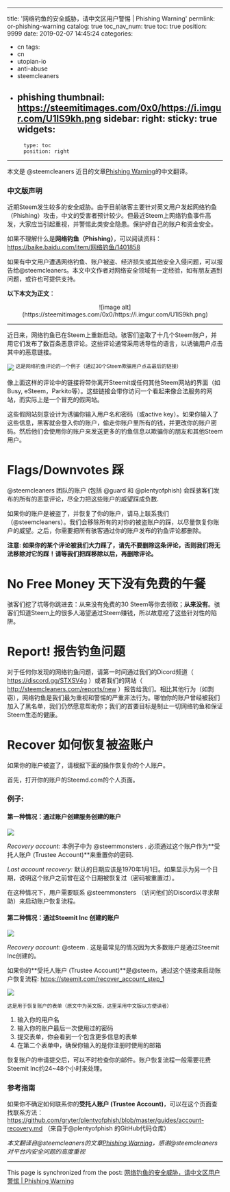 
---
title: '网络钓鱼的安全威胁，请中文区用户警惕 | Phishing Warning'
permlink: or-phishing-warning
catalog: true
toc_nav_num: true
toc: true
position: 9999
date: 2019-02-07 14:45:24
categories:
- cn
tags:
- cn
- utopian-io
- anti-abuse
- steemcleaners
- phishing
thumbnail: https://steemitimages.com/0x0/https://i.imgur.com/U1lS9kh.png
sidebar:
    right:
        sticky: true
widgets:
    -
        type: toc
        position: right
---


本文是 @steemcleaners 近日的文章[Phishing Warning](https://steemit.com/utopian-io/@steemcleaners/phishing-warning)的中文翻译。


### 中文版声明

近期Steem发生较多的安全威胁。由于目前骇客主要针对英文用户发起网络钓鱼（Phishing）攻击，中文的受害者预计较少。但最近Steem上网络钓鱼事件高发，大家应当引起重视，并警惕此类安全隐患。保护好自己的账户和资金安全。

如果不理解什么是**网络钓鱼（Phishing）**，可以阅读资料： https://baike.baidu.com/item/网络钓鱼/1401858

如果有中文用户遭遇网络钓鱼、账户被盗、经济损失或其他安全入侵问题，可以报告给@steemcleaners。本文中文作者对网络安全领域有一定经验，如有朋友遇到问题，或许也可提供支持。

**以下本文为正文**：

<center>
![image alt](https://steemitimages.com/0x0/https://i.imgur.com/U1lS9kh.png)
</center>

-----

近日来，网络钓鱼已在Steem上重新启动。骇客们盗取了十几个Steem账户，并用它们发布了数百条恶意评论。这些评论通常采用诱导性的语言，以诱骗用户点击其中的恶意链接。

![](https://i.imgur.com/tSHmg0w.png)
<sup>这是网络钓鱼评论的一个例子（通过30个Steem欺骗用户点击最后的链接）</sup>

像上面这样的评论中的链接将带你离开Steemit或任何其他Steem网站的界面（如Busy, eSteem，Parkito等）。这些链接会带你访问一个看起来像合法服务的网站，而实际上是一个冒充的假网站。

这些假网站刻意设计为诱骗你输入用户名和密码（或active key）。如果你输入了这些信息，黑客就会登入你的账户，偷走你账户里所有的钱，并更改你的账户密码。然后他们会使用你的账户来发送更多的钓鱼信息以欺骗你的朋友和其他Steem用户。

# Flags/Downvotes 踩

@steemcleaners 团队的账户 (包括 @guard 和 @plentyofphish) 会踩骇客们发布的所有的恶意评论，尽全力把这些账户的威望踩成负数.

如果你的账户是被盗了，并恢复了你的账户，请马上联系我们（@steemcleaners）。我们会移除所有的对你的被盗账户的踩，以尽量恢复你账户的威望。之后，你需要把所有骇客通过你的账户发布的钓鱼评论都删除。

**注意: 如果你的某个评论被我们大力踩了，请先不要删除这条评论，否则我们将无法移除对它的踩！请等我们把踩移除以后，再删除评论。**

# No Free Money 天下没有免费的午餐

骇客们挖了坑等你跳进去：从来没有免费的30 Steem等你去领取；**从来没有**。骇客们知道Steem上的很多人渴望通过Steem赚钱，所以故意挖了这些针对性的陷阱。

# Report! 报告钓鱼问题

对于任何你发现的网络钓鱼问题，请第一时间通过我们的Dicord频道（ https://discord.gg/STXSV4g ）或者我们的网站（ http://steemcleaners.com/reports/new ）报告给我们。相比其他行为（如剽窃），网络钓鱼是我们最为重视和警惕的严重非法行为。哪怕你的账户曾经被我们加入了黑名单，我们仍然愿意帮助你；我们的首要目标是制止一切网络钓鱼和保证Steem生态的健康。


# Recover 如何恢复被盗账户

如果你的账户被盗了，请根据下面的操作恢复你的个人账户。

首先，打开你的账户的Steemd.com的个人页面。

### 例子:

#### 第一种情况：通过账户创建服务创建的账户
![](https://i.imgur.com/aGLTHsT.png)

*Recovery account:* 本例子中为 @steemmonsters . 必须通过这个账户作为**受托人账户 (Trustee Account)**来重置你的密码. 

*Last account recovery:* 默认的日期应该是1970年1月1日。如果显示为另一个日期，说明这个账户之前曾在这个日期被恢复过（密码被重置过）。

在这种情况下，用户需要联系 @steemmonsters （访问他们的Discord以寻求帮助）来启动账户恢复流程。


#### 第二种情况：通过Steemit Inc 创建的账户
![](https://i.imgur.com/xlwA0Mx.png)

*Recovery account:* @steem . 这是最常见的情况因为大多数账户是通过Steemit Inc创建的。

如果你的**受托人账户 (Trustee Account)**是@steem，通过这个链接来启动账户恢复流程: https://steemit.com/recover_account_step_1



![](https://cdn.steemitimages.com/DQmXnYsCaqBf3HTrGah7LLL644P6BrtRTbkqwYd6LCwBFt3/image.png)

<sup>这是用于恢复账户的表单（原文中为英文版，这里采用中文版以方便读者）</sup>

1. 输入你的用户名
2. 输入你的账户最后一次使用过的密码
3. 提交表单，你会看到一个包含更多信息的表单
4. 在第二个表单中，确保你输入的是你注册时使用的邮箱

恢复账户的申请提交后，可以不时检查你的邮件。账户恢复流程一般需要花费Steemit Inc约24~48个小时来处理。

### 参考指南

如果你不确定如何联系你的**受托人账户 (Trustee Account)**，可以在这个页面查找联系方法：https://github.com/gryter/plentyofphish/blob/master/guides/account-recovery.md （来自于@plentyofphish 的GitHub代码仓库）


*本文翻译自@steemcleaners的文章[Phishing Warning](https://steemit.com/utopian-io/@steemcleaners/phishing-warning)，感谢@steemcleaners对平台内安全问题的高度重视*

- - -

This page is synchronized from the post: [网络钓鱼的安全威胁，请中文区用户警惕 | Phishing Warning](https://steemit.com/@robertyan/or-phishing-warning)
